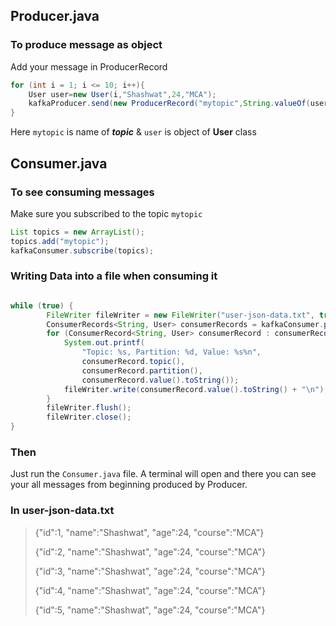 ## Producer.java

### To produce message as object
Add your message in ProducerRecord
```java
for (int i = 1; i <= 10; i++){
    User user=new User(i,"Shashwat",24,"MCA");
    kafkaProducer.send(new ProducerRecord("mytopic",String.valueOf(user.getId()),user));
}
```
Here `mytopic` is name of ***topic*** & `user` is object of **User** class

## Consumer.java
### To see consuming messages
Make sure you subscribed to the topic `mytopic`
```java
List topics = new ArrayList();
topics.add("mytopic");
kafkaConsumer.subscribe(topics);
```
### Writing Data into a file when consuming it
```java

while (true) {
        FileWriter fileWriter = new FileWriter("user-json-data.txt", true);
        ConsumerRecords<String, User> consumerRecords = kafkaConsumer.poll(Duration.ofSeconds(1));
        for (ConsumerRecord<String, User> consumerRecord : consumerRecords) {
            System.out.printf(
                "Topic: %s, Partition: %d, Value: %s%n",
                consumerRecord.topic(),
                consumerRecord.partition(),
                consumerRecord.value().toString());
            fileWriter.write(consumerRecord.value().toString() + "\n");
        }
        fileWriter.flush();
        fileWriter.close();
}
```
### Then
Just run the `Consumer.java` file. A terminal will open and there you can see your all messages from beginning produced by Producer.

### In user-json-data.txt
> {"id":1, "name":"Shashwat", "age":24, "course":"MCA"}
> 
> {"id":2, "name":"Shashwat", "age":24, "course":"MCA"}
> 
> {"id":3, "name":"Shashwat", "age":24, "course":"MCA"}
> 
> {"id":4, "name":"Shashwat", "age":24, "course":"MCA"}
> 
> {"id":5, "name":"Shashwat", "age":24, "course":"MCA"}
> 
